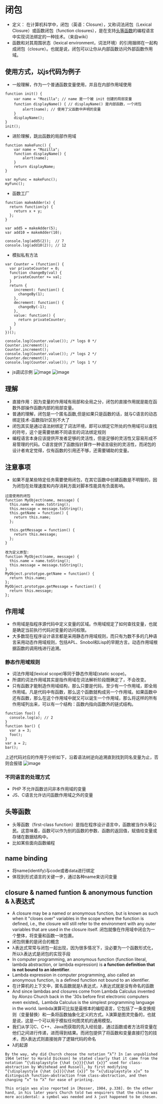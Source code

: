 # 闭包
* 定义： 在计算机科学中，闭包（英语：Closure），又称词法闭包（Lexical Closure）或函数闭包（function closures），是在支持[头等函数](#头等函数)的编程语言中实现词法绑定的一种技术。（来自wiki）
* 函数和对其周围状态（lexical environment，词法环境）的引用捆绑在一起构成闭包（closure）。也就是说，闭包可以让你从内部函数访问外部函数作用域。
## 使用方式，以js代码为例子
* 一般理解，作为一个普通函数变量使用，并且在内部作用域使用
```
function init() {
    var name = "Mozilla"; // name 是一个被 init 创建的局部变量
    function displayName() { // displayName() 是内部函数，一个闭包
        alert(name); // 使用了父函数中声明的变量
    }
    displayName();
}
init();
```
* 进阶理解，跳出函数的局部作用域
```
function makeFunc() {
    var name = "Mozilla";
    function displayName() {
        alert(name);
    }
    return displayName;
}

var myFunc = makeFunc();
myFunc();
```
* 函数工厂
```
function makeAdder(x) {
  return function(y) {
    return x + y;
  };
}

var add5 = makeAdder(5);
var add10 = makeAdder(10);

console.log(add5(2));  // 7
console.log(add10(2)); // 12
```
* 模拟私有方法
```
var Counter = (function() {
  var privateCounter = 0;
  function changeBy(val) {
    privateCounter += val;
  }
  return {
    increment: function() {
      changeBy(1);
    },
    decrement: function() {
      changeBy(-1);
    },
    value: function() {
      return privateCounter;
    }
  }   
})();

console.log(Counter.value()); /* logs 0 */
Counter.increment();
Counter.increment();
console.log(Counter.value()); /* logs 2 */
Counter.decrement();
console.log(Counter.value()); /* logs 1 */
```
* js调试示例
![image](./assets/20200916211527.png)
![image](./assets/20200916211658.png)

## 理解
* 直接作用：因为变量的作用域有局部和全局之分，闭包的直接作用就是能在函数外部操作函数内部的局部变量。
* 普通的理解，闭包是一个匿名函数,但是如果只是函数的话，就与C语言的动态绑定技术-函数指针区别不大了
* 闭包其实是通过语法树绑定了词法环境，即可以绑定它所处的作用域可以查找的符号，这个是需要依赖不同语言的词法绑定规则
* 编程语言本身应该提供开发者足够的灵活性，但是足够的灵活性又容易形成不易管理的代码。C语言提供了函数指针算作一种语言级别的灵活性，而闭包的设计者肯定觉得，仅有函数的引用还不够，还需要辅助的变量。

## 注意事项
* 如果不是某些特定任务需要使用闭包，在其它函数中创建函数是不明智的，因为闭包在处理速度和内存消耗方面对脚本性能具有负面影响。
```
过度使用的闭包
function MyObject(name, message) {
  this.name = name.toString();
  this.message = message.toString();
  this.getName = function() {
    return this.name;
  };

  this.getMessage = function() {
    return this.message;
  };
}

改为定义原型:
function MyObject(name, message) {
  this.name = name.toString();
  this.message = message.toString();
}
MyObject.prototype.getName = function() {
  return this.name;
};
MyObject.prototype.getMessage = function() {
  return this.message;
};

```

## 作用域
* 作用域是指程序源代码中定义变量的区域。作用域规定了如何查找变量，也就是确定当前执行代码对变量的访问权限。
* 大多数现在程序设计语言都是采用静态作用域规则，而只有为数不多的几种语言采用动态作用域规则，包括APL、Snobol和Lisp的早期方言。动态作用域根据函数的调用栈进行追溯。
### 静态作用域规则
* 词法作用域(lexical scope)等同于静态作用域(static scope)。
* 所谓的词法作用域其实是指作用域在词法解析阶段既确定了，不会改变。
* 只有函数才能制造作用域结构，那么只要是代码，至少有一个作用域，即全局作用域。凡是代码中有函数，那么这个函数就构成另一个作用域。如果函数中还有函数，那么在这个作用域中就又可以诞生一个作用域，那么将这样的所有作用域列出来，可以有一个结构：函数内指向函数外的链式结构。
```
function foo() {
  console.log(a); // 2
}
function bar() {
  var a = 3;
  foo();
}
var a = 2;
bar();
```
上述代码对应的作用于分析如下，沿着语法树逆向追溯直到找到同名变量为止，否则会报错
![image](./assets/16ee9fbc027845d5.png)
### 不同语言的处理方式
* PHP 不允许函数访问非本作用域的变量
* JS、C语言允许访问函数作用域之外的变量

## <span id = "anchor">头等函数</span>
* 头等函数（first-class function）是指在程序设计语言中，函数被当作头等公民。这意味着，函数可以作为别的函数的参数、函数的返回值，赋值给变量或存储在数据结构中。
* 比如某些面向函数编程

## name binding
* 将name(identify)与code或者data进行绑定
* 体现到形式语言的关键一步，通过各种name来访问变量

## closure & named funtion & anonymous function & λ表达式
* A closure may be a named or anonymous function, but is known as such when it "closes over" variables in the scope where the function is defined, i.e., the closure will still refer to the environment with any outer variables that are used in the closure itself. 闭包就像在作用域中闭合为一个整体，将变量和函数一块包裹。
* 闭包侧重的是闭合的概念
* λ表达式常常与闭包一起出现，因为很多情况下，没必要为一个函数形式化，所以λ表达式是闭包的实现手段
* In computer programming, an anonymous function (function literal, lambda abstraction, or lambda expression) is **a function definition that is not bound to an identifier**.
* Lambda expression in computer programming, also called an anonymous function, is a defined function not bound to an identifier. 
* 在计算机的上下文中，匿名函数就是λ表达式，λ表达式就是没有命名的函数
* And since lambdas and closures come from Lambda Calculus invented by Alonzo Church back in the '30s before first electronic computers even existed。Lambda Calculus is the simplest programming language in the world. lambda演算可比拟是最根本的编程语言，它包括了一条变换规则（变量替换）和一条将函数抽象化定义的方式。λ演算是图灵完备的，也就是说，这是一个可以用于模拟任何图灵机的通用模型。
* 我们从学习C、C++、Java而获取的先入经验是，通过函数或者方法将变量在他们之间进行传递，进而得到结果。而闭包提供了将函数和变量直接打包的技术，而λ表达式则直接抛弃了逻辑代码的命名
* λ的起源
```
By the way, why did Church choose the notation “λ”? In [an unpublished 1964 letter to Harald Dickson] he stated clearly that it came from the notation “{\displaystyle {\hat {x}}}{\hat {x}}” used for class-abstraction by Whitehead and Russell, by first modifying “{\displaystyle {\hat {x}}}{\hat {x}}” to “∧{\displaystyle x}x” to distinguish function-abstraction from class-abstraction, and then changing “∧” to “λ” for ease of printing.

This origin was also reported in [Rosser, 1984, p.338]. On the other hand, in his later years Church told two enquirers that the choice was more accidental: a symbol was needed and λ just happened to be chosen.
```
